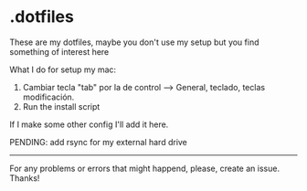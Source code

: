 # .dotfiles

These are my dotfiles, maybe you don't use my setup but you find something of interest here

What I do for setup my mac:

1. Cambiar tecla "tab" por la de control --> General, teclado, teclas modificación.
2. Run the install script

If I make some other config I'll add it here.

PENDING: add rsync for my external hard drive

---

For any problems or errors that might happend, please, create an issue. Thanks!
